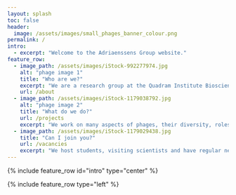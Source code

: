 ```yaml
---
layout: splash
toc: false
header: 
  image: /assets/images/small_phages_banner_colour.png
permalink: /
intro: 
  - excerpt: "Welcome to the Adriaenssens Group website."
feature_row:
  - image_path: /assets/images/iStock-992277974.jpg
    alt: "phage image 1"
    title: "Who are we?"
    excerpt: "We are a research group at the Quadram Institute Bioscience interested in bacteriophages and viral communties."
    url: /about
  - image_path: /assets/images/iStock-1179038792.jpg
    alt: "phage image 2"
    title: "What do we do?"
    url: /projects
    excerpt: "We work on many aspects of phages, their diversity, roles in ecosystems and exploitation."
  - image_path: /assets/images/iStock-1179029438.jpg
    title: "Can I join you?"
    url: /vacancies
    excerpt: "We host students, visiting scientists and have regular new vacancies."
---
```


{% include feature_row id="intro" type="center" %}

{% include feature_row type="left" %}
